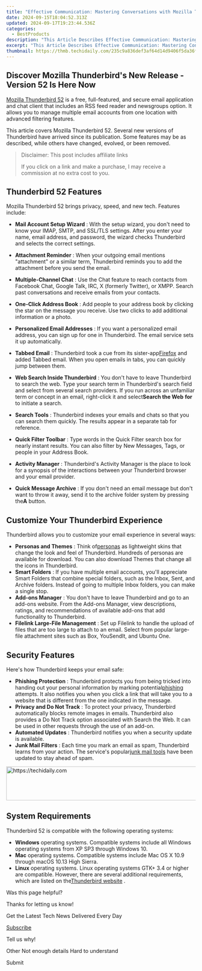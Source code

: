 ```yaml
---
title: "Effective Communication: Mastering Conversations with Mozilla Thunderbird"
date: 2024-09-15T18:04:52.313Z
updated: 2024-09-17T19:23:44.536Z
categories:
  - BestProducts
description: "This Article Describes Effective Communication: Mastering Conversations with Mozilla Thunderbird"
excerpt: "This Article Describes Effective Communication: Mastering Conversations with Mozilla Thunderbird"
thumbnail: https://thmb.techidaily.com/235c9a836def3af64d14d9406f5da36fac525d1a6b5286ab03fa2d909747fb1b.jpg
---
```


## Discover Mozilla Thunderbird's New Release - Version 52 Is Here Now
[Mozilla Thunderbird 52](https://www.thunderbird.net/) is a free, full-featured, and secure email application and chat client that includes an RSS feed reader and newsgroups option. It allows you to manage multiple email accounts from one location with advanced filtering features.

 This article covers Mozilla Thunderbird 52\. Several new versions of Thunderbird have arrived since its publication. Some features may be as described, while others have changed, evolved, or been removed.

>  Disclaimer: This post includes affiliate links
>
>  If you click on a link and make a purchase, I may receive a commission at no extra cost to you.
>

## Thunderbird 52 Features

 Mozilla Thunderbird 52 brings privacy, speed, and new tech. Features include:

* **Mail Account Setup Wizard** : With the setup wizard, you don't need to know your IMAP, SMTP, and SSL/TLS settings. After you enter your name, email address, and password, the wizard checks Thunderbird and selects the correct settings.
* **Attachment Reminder** : When your outgoing email mentions "attachment" or a similar term, Thunderbird reminds you to add the attachment before you send the email.
* **Multiple-Channel Chat** : Use the Chat feature to reach contacts from Facebook Chat, Google Talk, IRC, X (formerly Twitter), or XMPP. Search past conversations and receive emails from your contacts.
* **One-Click Address Book** : Add people to your address book by clicking the star on the message you receive. Use two clicks to add additional information or a photo.
* **Personalized Email Addresses** : If you want a personalized email address, you can sign up for one in Thunderbird. The email service sets it up automatically.
* **Tabbed Email** : Thunderbird took a cue from its sister-app[Firefox](https://www.lifewire.com/firefox-security-tips-and-tools-2487972) and added Tabbed email. When you open emails in tabs, you can quickly jump between them.

* **Web Search Inside Thunderbird** : You don't have to leave Thunderbird to search the web. Type your search term in Thunderbird's search field and select from several search providers. If you run across an unfamiliar term or concept in an email, right-click it and select**Search the Web** **for** to initiate a search.
* **Search Tools** : Thunderbird indexes your emails and chats so that you can search them quickly. The results appear in a separate tab for reference.
* **Quick Filter Toolbar** : Type words in the Quick Filter search box for nearly instant results. You can also filter by New Messages, Tags, or people in your Address Book.
* **Activity Manager** : Thunderbird's Activity Manager is the place to look for a synopsis of the interactions between your Thunderbird browser and your email provider.
* **Quick Message Archive** : If you don't need an email message but don't want to throw it away, send it to the archive folder system by pressing the**A** button.

## Customize Your Thunderbird Experience

 Thunderbird allows you to customize your email experience in several ways:

* **Personas and Themes** : Think of[personas](https://addons.thunderbird.net/en-Us/thunderbird/search/?q=personas&cat=collections?q=personas&cat=collections) as lightweight skins that change the look and feel of Thunderbird. Hundreds of personas are available for download. You can also download Themes that change all the icons in Thunderbird.
* **Smart Folders** : If you have multiple email accounts, you'll appreciate Smart Folders that combine special folders, such as the Inbox, Sent, and Archive folders. Instead of going to multiple Inbox folders, you can make a single stop.
* **Add-ons Manager** : You don't have to leave Thunderbird and go to an add-ons website. From the Add-ons Manager, view descriptions, ratings, and recommendations of available add-ons that add functionality to Thunderbird.
* **Filelink Large-File Management** : Set up Filelink to handle the upload of files that are too large to attach to an email. Select from popular large-file attachment sites such as Box, YouSendIt, and Ubuntu One.

## Security Features

 Here's how Thunderbird keeps your email safe:

* **Phishing Protection** : Thunderbird protects you from being tricked into handing out your personal information by marking potential[phishing](https://www.lifewire.com/email-scams-4846746) attempts. It also notifies you when you click a link that will take you to a website that is different from the one indicated in the message.
* **Privacy and Do Not Track** : To protect your privacy, Thunderbird automatically blocks remote images in emails. Thunderbird also provides a Do Not Track option associated with Search the Web. It can be used in other requests through the use of an add-on.
* **Automated Updates** : Thunderbird notifies you when a security update is available.
* **Junk Mail Filters** : Each time you mark an email as spam, Thunderbird learns from your action. The service's popular[junk mail tools](https://www.lifewire.com/auto-spam-to-junk-thunderbird-1173117) have been updated to stay ahead of spam.

<!-- affiliate ads begin -->
<a href="https://appsumo.8odi.net/c/5597632/2043617/7443" target="_top" id="2043617">
  <img src="//a.impactradius-go.com/display-ad/7443-2043617" border="0" alt="https://techidaily.com" width="728" height="90"/>
</a>
<img height="0" width="0" src="https://appsumo.8odi.net/i/5597632/2043617/7443" style="position:absolute;visibility:hidden;" border="0" />
<!-- affiliate ads end -->

## System Requirements

 Thunderbird 52 is compatible with the following operating systems:

* **Windows** operating systems. Compatible systems include all Windows operating systems from XP SP3 through Windows 10.
* **Mac** operating systems. Compatible systems include Mac OS X 10.9 through macOS 10.13 High Sierra.
* **Linux** operating systems. Linux operating systems GTK+ 3.4 or higher are compatible. However, there are several additional requirements, which are listed on the[Thunderbird website](https://www.thunderbird.net/en-US/thunderbird/52.6.0/system-requirements/) .

Was this page helpful?

Thanks for letting us know!

 Get the Latest Tech News Delivered Every Day

[Subscribe](https://www.lifewire.com/#)

Tell us why!

 Other  Not enough details  Hard to understand

 Submit

<ins class="adsbygoogle"
     style="display:block"
     data-ad-format="autorelaxed"
     data-ad-client="ca-pub-7571918770474297"
     data-ad-slot="1223367746"></ins>

<ins class="adsbygoogle"
     style="display:block"
     data-ad-client="ca-pub-7571918770474297"
     data-ad-slot="8358498916"
     data-ad-format="auto"
     data-full-width-responsive="true"></ins>



